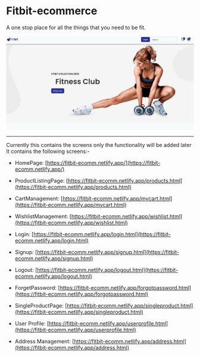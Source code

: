 # Fitbit-ecommerce

A one stop place for all the things that you need to be fit.

![fitbit-image](https://github.com/Ankur9669/Fitbit-ecommerce/blob/Readme/images/fitbit.png)

---

Currently this contains the screens only the functionality will be added later
It contains the following screens:-

- HomePage: [https://fitbit-ecomm.netlify.app/](https://fitbit-ecomm.netlify.app/)

- ProductListingPage: [https://fitbit-ecomm.netlify.app/products.html](https://fitbit-ecomm.netlify.app/products.html)

- CartManagement: [https://fitbit-ecomm.netlify.app/mycart.html](https://fitbit-ecomm.netlify.app/mycart.html)

- WishlistManagement: [https://fitbit-ecomm.netlify.app/wishlist.html](https://fitbit-ecomm.netlify.app/wishlist.html)

- Login: [https://fitbit-ecomm.netlify.app/login.html](https://fitbit-ecomm.netlify.app/login.html)

- Signup: [https://fitbit-ecomm.netlify.app/signup.html](https://fitbit-ecomm.netlify.app/signup.html)

- Logout: [https://fitbit-ecomm.netlify.app/logout.html](https://fitbit-ecomm.netlify.app/logout.html)

- ForgetPassword: [https://fitbit-ecomm.netlify.app/forgotpassword.html](https://fitbit-ecomm.netlify.app/forgotpassword.html)

- SingleProductPage: [https://fitbit-ecomm.netlify.app/singleproduct.html](https://fitbit-ecomm.netlify.app/singleproduct.html)

- User Profile: [https://fitbit-ecomm.netlify.app/userprofile.html](https://fitbit-ecomm.netlify.app/userprofile.html)

- Address Management: [https://fitbit-ecomm.netlify.app/address.html](https://fitbit-ecomm.netlify.app/address.html)
